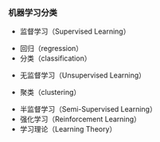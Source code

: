 ### 机器学习分类

* 监督学习（Supervised Learning）
 - 回归（regression）
 - 分类（classification）
* 无监督学习（Unsupervised Learning）
 - 聚类（clustering）
* 半监督学习（Semi-Supervised Learning）
* 强化学习（Reinforcement Learning）
* 学习理论（Learning Theory）